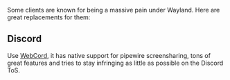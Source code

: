 
Some clients are known for being a massive pain under Wayland. Here are great replacements for them:

## Discord

Use [WebCord](https://github.com/SpacingBat3/WebCord), it has native support for pipewire screensharing, tons of great features and tries to stay infringing as little as possible on the Discord ToS.